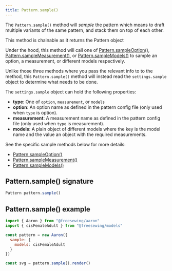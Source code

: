 ```yaml
---
title: Pattern.sample()
---
```


The `Pattern.sample()` method will _sample_ the pattern which means
to draft multiple variants of the same pattern, and stack them on
top of each other.

<Note>This method is chainable as it returns the Pattern object</Note>

Under the hood, this method will call one of
[Pattern.sampleOption()](/reference/apu/pattern/sampleoption),
[Pattern.sampleMeasurement()](/reference/apu/pattern/sampleoption), or
[Pattern.sampleModels()](/reference/apu/pattern/sampleoption) to sample
an option, a measurement, or different models respectively.

Unlike those three methods where you pass the relevant info to to the method,
this `Pattern.sample()` method will instead read the `settings.sample`
object to determine what needs to be done.

The `settings.sample` object can hold the following properties:

- **type**: One of `option`, `measurement`, or `models`
- **option**: An option name as defined in the pattern config file (only used when `type` is option).
- **measurement**: A measurement name as defined in the pattern config file (only used when `type` is measurement).
- **models**: A plain object of different models where the key is the model name and the value an object with the required measurements.

See the specific sample methods below for more details:

- [Pattern.sampleOption()](/reference/apu/pattern/sampleoption)
- [Pattern.sampleMeasurement()](/reference/apu/pattern/sampleoption)
- [Pattern.sampleModels()](/reference/apu/pattern/sampleoption)

## Pattern.sample() signature

```js
Pattern pattern.sample()
```

## Pattern.sample() example

```js
import { Aaron } from "@freesewing/aaron"
import { cisFemaleAdult } from "@freesewing/models"

const pattern = new Aaron({
  sample: {
    models: cisFemaleAdult
  }
})

const svg = pattern.sample().render()
```
